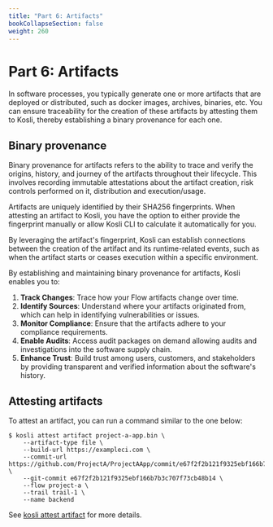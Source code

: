 ```yaml
---
title: "Part 6: Artifacts"
bookCollapseSection: false
weight: 260
---
```

# Part 6: Artifacts

In software processes, you typically generate one or more artifacts that are deployed or distributed, such as docker images, archives, binaries, etc. You can ensure traceability for the creation of these artifacts by attesting them to Kosli, thereby establishing a binary provenance for each one.

## Binary provenance

Binary provenance for artifacts refers to the ability to trace and verify the origins, history, and journey of the artifacts throughout their lifecycle. This involves recording immutable attestations about the artifact creation, risk controls performed on it, distribution and execution/usage.

Artifacts are uniquely identified by their SHA256 fingerprints. When attesting an artifact to Kosli, you have the option to either provide the fingerprint manually or allow Kosli CLI to calculate it automatically for you.

By leveraging the artifact's fingerprint, Kosli can establish connections between the creation of the artifact and its runtime-related events, such as when the artifact starts or ceases execution within a specific environment.

By establishing and maintaining binary provenance for artifacts, Kosli enables you to:

1. **Track Changes**: Trace how your Flow artifacts change over time.
2. **Identify Sources**: Understand where your artifacts originated from, which can help in identifying vulnerabilities or issues.
3. **Monitor Compliance**: Ensure that the artifacts adhere to your compliance requirements.
4. **Enable Audits**: Access audit packages on demand allowing audits and investigations into the software supply chain.
5. **Enhance Trust**: Build trust among users, customers, and stakeholders by providing transparent and verified information about the software's history.

## Attesting artifacts

To attest an artifact, you can run a command similar to the one below:

```shell
$ kosli attest artifact project-a-app.bin \
	--artifact-type file \
	--build-url https://exampleci.com \
	--commit-url https://github.com/ProjectA/ProjectAApp/commit/e67f2f2b121f9325ebf166b7b3c707f73cb48b14 \
	--git-commit e67f2f2b121f9325ebf166b7b3c707f73cb48b14 \
	--flow project-a \
	--trail trail-1 \
	--name backend
```
See [kosli attest artifact](/client_reference/kosli_attest_artifact/) for more details. 



